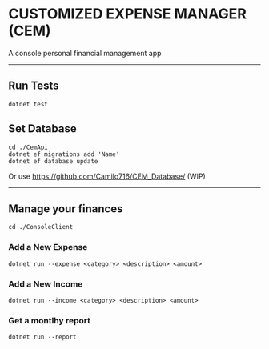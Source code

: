 # CUSTOMIZED EXPENSE MANAGER (CEM)

A console personal financial management app

-------------------------
## Run Tests
```
dotnet test
```

## Set Database
```
cd ./CemApi
dotnet ef migrations add 'Name'
dotnet ef database update
```
Or use https://github.com/Camilo716/CEM_Database/ (WIP)

-------------------------
## Manage your finances
```
cd ./ConsoleClient
```


### Add a New Expense
```
dotnet run --expense <category> <description> <amount>
```

### Add a New Income
```
dotnet run --income <category> <description> <amount>
```

### Get a montlhy report
```
dotnet run --report
```

